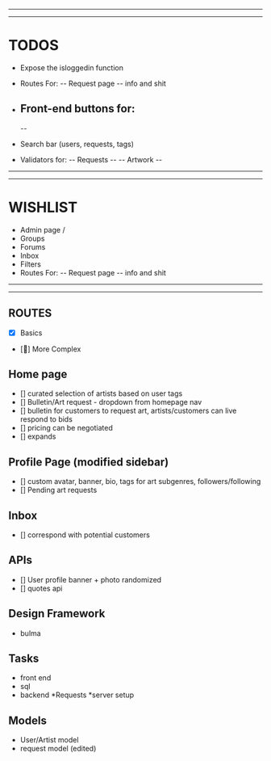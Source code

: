 ********************************************************
********************************************************

# TODOS
<!-- - Make TODO List -->
<!-- - Api Routes -->
- Expose the isloggedin function
- Routes For: 
    -- Request page
        -- info and shit
        
- Front-end buttons for:
    --
    --
- Search bar (users, requests, tags)
- Validators for:
    -- Requests
        --
    -- Artwork
        --

********************************************************
********************************************************

# WISHLIST
- Admin page / 
- Groups
- Forums
- Inbox
- Filters
- Routes For: 
    -- Request page
        -- info and shit
        

********************************************************
********************************************************

## ROUTES
- [X] Basics
- [🤔] More Complex

## Home page
- [] curated selection of artists based on user tags
- [] Bulletin/Art request - dropdown from homepage nav
- [] bulletin for customers to request art, artists/customers can live respond to bids
- [] pricing can be negotiated
- [] expands

## Profile Page (modified sidebar)
- [] custom avatar, banner, bio, tags for art subgenres, followers/following
- [] Pending art requests

## Inbox
- [] correspond with potential customers

## APIs
- [] User profile banner + photo randomized
- [] quotes api

## Design Framework
- bulma

## Tasks
- front end
- sql
- backend
   *Requests
   *server setup
   
## Models
- User/Artist model
- request model (edited) 